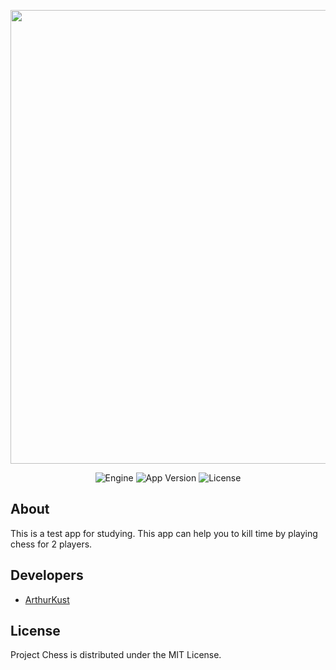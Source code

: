 <p align="center">
      <img src="https://i.ibb.co/6g1nQMh/camp-logo.png" width="726">
</p>

<p align="center">
   <img src="https://img.shields.io/badge/Engine-Android_Studio_2022.1.1_RC_1-blueviolet" alt="Engine">
   <img src="https://img.shields.io/badge/Version-Alfa_1.0-blue" alt="App Version">
   <img src="https://img.shields.io/badge/License-MIT-%2349FF09" alt="License"
</p>

## About

This is a test app for studying. This app can help you to kill time by playing chess for 2 players.

## Developers

- [ArthurKust](https://github.com/ArthurKust)

## License

Project Chess is distributed under the MIT License.
